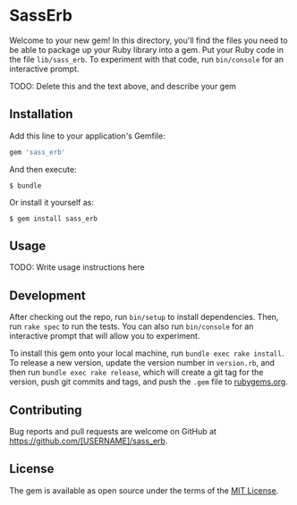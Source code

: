 # SassErb

Welcome to your new gem! In this directory, you'll find the files you need to be able to package up your Ruby library into a gem. Put your Ruby code in the file `lib/sass_erb`. To experiment with that code, run `bin/console` for an interactive prompt.

TODO: Delete this and the text above, and describe your gem

## Installation

Add this line to your application's Gemfile:

```ruby
gem 'sass_erb'
```

And then execute:

    $ bundle

Or install it yourself as:

    $ gem install sass_erb

## Usage

TODO: Write usage instructions here

## Development

After checking out the repo, run `bin/setup` to install dependencies. Then, run `rake spec` to run the tests. You can also run `bin/console` for an interactive prompt that will allow you to experiment.

To install this gem onto your local machine, run `bundle exec rake install`. To release a new version, update the version number in `version.rb`, and then run `bundle exec rake release`, which will create a git tag for the version, push git commits and tags, and push the `.gem` file to [rubygems.org](https://rubygems.org).

## Contributing

Bug reports and pull requests are welcome on GitHub at https://github.com/[USERNAME]/sass_erb.

## License

The gem is available as open source under the terms of the [MIT License](https://opensource.org/licenses/MIT).
